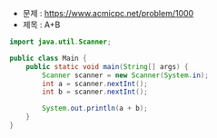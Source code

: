 - 문제 : https://www.acmicpc.net/problem/1000
- 제목 : A+B

```java
import java.util.Scanner;

public class Main {
    public static void main(String[] args) {
        Scanner scanner = new Scanner(System.in);
        int a = scanner.nextInt();
        int b = scanner.nextInt();

        System.out.println(a + b);
    }
}
```